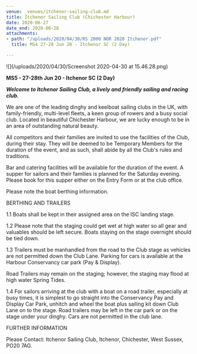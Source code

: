 ```yaml
---
venue: _venues/itchenor-sailing-club.md
title: Itchenor Sailing Club (Chichester Harbour)
date: 2020-06-27
date_end: 2020-06-28
attachments:
- path: "/uploads/2020/04/30/RS 2000 NOR 2020 Itchenor.pdf"
  title: MS4 27-28 Jun 20 - Itchenor SC (2 Day)

---
```

![](/uploads/2020/04/30/Screenshot 2020-04-30 at 15.46.28.png)

**MS5 - 27-28th  Jun 20  - Itchenor SC (2 Day)**

**_Welcome to Itchenor Sailing Club, a lively and friendly sailing and racing club._**

We are one of the leading dinghy and keelboat sailing clubs in the UK, with family-friendly, multi-level fleets, a keen group of rowers and a busy social club. Located in beautiful Chichester Harbour, we are lucky enough to be in an area of outstanding natural beauty.

All competitors and their families are invited to use the facilities of the Club, during their stay. They will be deemed to be Temporary Members for the duration of the event, and as such, shall abide by all the Club's rules and traditions.

Bar and catering facilities will be available for the duration of the event. A supper for sailors and their families is planned for the Saturday evening. Please book for this supper either on the Entry Form or at the club office.

Please note the boat berthing information.

BERTHING AND TRAILERS

1\.1 Boats shall be kept in their assigned area on the ISC landing stage.

1\.2 Please note that the staging could get wet at high water so all gear and valuables should be left secure. Boats staying on the stage overnight should be tied down.

1\.3 Trailers must be manhandled from the road to the Club stage as vehicles are not permitted down the Club Lane. Parking for cars is available at the Harbour Conservancy car park (Pay & Display).

Road Trailers may remain on the staging; however, the staging may flood at high water Spring Tides.

1\.4 For sailors arriving at the club with a boat on a road trailer, especially at busy times, it is simplest to go straight into the Conservancy Pay and Display Car Park, unhitch and wheel the boat plus sailing kit down Club Lane on to the stage. Road trailers may be left in the car park or on the stage under your dinghy. Cars are not permitted in the club lane.

FURTHER INFORMATION

Please Contact: Itchenor Sailing Club, Itchenor, Chichester, West Sussex, PO20 7AG.